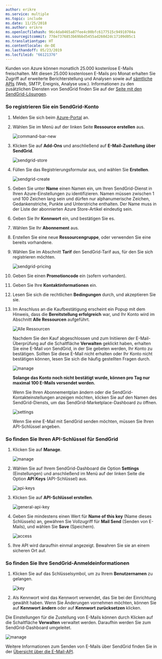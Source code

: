 ```yaml
---
author: erikre
ms.service: multiple
ms.topic: include
ms.date: 11/25/2018
ms.author: erikre
ms.openlocfilehash: 96c4da8465a87fee4c00bfc6177515c94910704a
ms.sourcegitcommit: 778e7376853b69bbd5455ad260d2dc17109d05c1
ms.translationtype: HT
ms.contentlocale: de-DE
ms.lasthandoff: 05/23/2019
ms.locfileid: "66121376"
---
```

Kunden von Azure können monatlich 25.000 kostenlose E-Mails freischalten. Mit diesen 25.000 kostenlosen E-Mails pro Monat erhalten Sie Zugriff auf erweiterte Berichterstellung und Analysen sowie auf [sämtliche APIs][all APIs] (Web, SMTP, Ereignis, Analyse usw.). Informationen zu den zusätzlichen Diensten von SendGrid finden Sie auf der [Seite mit den SendGrid-Lösungen][SendGrid Solutions].

### <a name="to-sign-up-for-a-sendgrid-account"></a>So registrieren Sie ein SendGrid-Konto
1. Melden Sie sich beim [Azure-Portal][Azure portal] an.
2. Wählen Sie im Menü auf der linken Seite **Ressource erstellen** aus.

    ![command-bar-new][command-bar-new]
3. Klicken Sie auf **Add-Ons** und anschließend auf **E-Mail-Zustellung über SendGrid**.

    ![sendgrid-store][sendgrid-store]
4. Füllen Sie das Registrierungsformular aus, und wählen Sie **Erstellen**.

    ![sendgrid-create][sendgrid-create]
5. Geben Sie unter **Name** einen Namen ein, um Ihren SendGrid-Dienst in Ihren Azure-Einstellungen zu identifizieren. Namen müssen zwischen 1 und 100 Zeichen lang sein und dürfen nur alphanumerische Zeichen, Gedankenstriche, Punkte und Unterstriche enthalten. Der Name muss in der Liste der abonnierten Azure Store-Artikel eindeutig sein.
6. Geben Sie Ihr **Kennwort** ein, und bestätigen Sie es.
7. Wählen Sie Ihr **Abonnement** aus.
8. Erstellen Sie eine neue **Ressourcengruppe**, oder verwenden Sie eine bereits vorhandene.
9. Wählen Sie im Abschnitt **Tarif** den SendGrid-Tarif aus, für den Sie sich registrieren möchten.

    ![sendgrid-pricing][sendgrid-pricing]
10. Geben Sie einen **Promotioncode** ein (sofern vorhanden).
11. Geben Sie Ihre **Kontaktinformationen** ein.
12. Lesen Sie sich die rechtlichen **Bedingungen** durch, und akzeptieren Sie sie.
13. Im Anschluss an die Kaufbestätigung erscheint ein Popup mit dem Hinweis, dass die **Bereitstellung erfolgreich** war, und Ihr Konto wird im Abschnitt **Alle Ressourcen** aufgeführt.

    ![Alle Ressourcen][all-resources]

    Nachdem Sie den Kauf abgeschlossen und zum Initiieren der E-Mail-Überprüfung auf die Schaltfläche **Verwalten** geklickt haben, erhalten Sie eine E-Mail von SendGrid, in der Sie gebeten werden, Ihr Konto zu bestätigen. Sollten Sie diese E-Mail nicht erhalten oder Ihr Konto nicht bestätigen können, lesen Sie sich die häufig gestellten Fragen durch.

    ![manage][manage]

    **Solange das Konto noch nicht bestätigt wurde, können pro Tag nur maximal 100 E-Mails versendet werden.**

    Wenn Sie Ihren Abonnementplan ändern oder die SendGrid-Kontakteinstellungen anzeigen möchten, klicken Sie auf den Namen des SendGrid-Diensts, um das SendGrid-Marketplace-Dashboard zu öffnen.

    ![settings][settings]

    Wenn Sie eine E-Mail mit SendGrid senden möchten, müssen Sie Ihren API-Schlüssel angeben.

### <a name="to-find-your-sendgrid-api-key"></a>So finden Sie Ihren API-Schlüssel für SendGrid
1. Klicken Sie auf **Manage**.

    ![manage][manage]
2. Wählen Sie auf Ihrem SendGrid-Dashboard die Option **Settings** (Einstellungen) und anschließend im Menü auf der linken Seite die Option **API Keys** (API-Schlüssel) aus.

    ![api-keys][api-keys]

3. Klicken Sie auf **API-Schlüssel erstellen**.

    ![general-api-key][general-api-key]
4. Geben Sie mindestens einen Wert für **Name of this key** (Name dieses Schlüssels) an, gewähren Sie Vollzugriff für **Mail Send** (Senden von E-Mails), und wählen Sie **Save** (Speichern).

    ![access][access]
5. Ihre API wird daraufhin einmal angezeigt. Bewahren Sie sie an einem sicheren Ort auf.

### <a name="to-find-your-sendgrid-credentials"></a>So finden Sie Ihre SendGrid-Anmeldeinformationen
1. Klicken Sie auf das Schlüsselsymbol, um zu Ihrem **Benutzernamen** zu gelangen.

    ![key][key]
2. Als Kennwort wird das Kennwort verwendet, das Sie bei der Einrichtung gewählt haben. Wenn Sie Änderungen vornehmen möchten, können Sie auf **Kennwort ändern** oder auf **Kennwort zurücksetzen** klicken.

Die Einstellungen für die Zustellung von E-Mails können durch Klicken auf die Schaltfläche **Verwalten** verwaltet werden. Daraufhin werden Sie zum SendGrid-Dashboard umgeleitet.

![manage][manage]

Weitere Informationen zum Senden von E-Mails über SendGrid finden Sie in der [Übersicht über die E-Mail-API][Email API Overview].

<!--images-->

[command-bar-new]: ./media/sendgrid-sign-up/new-addon.png
[sendgrid-store]: ./media/sendgrid-sign-up/sendgrid-store.png
[sendgrid-create]: ./media/sendgrid-sign-up/sendgrid-create.png
[sendgrid-pricing]: ./media/sendgrid-sign-up/sendgrid-pricing.png
[all-resources]: ./media/sendgrid-sign-up/all-resources.png
[manage]: ./media/sendgrid-sign-up/manage.png
[settings]: ./media/sendgrid-sign-up/settings.png
[api-keys]: ./media/sendgrid-sign-up/api-keys.png
[general-api-key]: ./media/sendgrid-sign-up/general-api-key.png
[access]: ./media/sendgrid-sign-up/access.png
[key]: ./media/sendgrid-sign-up/key.png

<!--Links-->

[SendGrid Solutions]: https://sendgrid.com/solutions
[Azure portal]: https://portal.azure.com
[SendGrid Getting Started]: http://sendgrid.com/docs
[SendGrid Provisioning Process]: https://support.sendgrid.com/hc/articles/200181628-Why-is-my-account-being-provisioned-
[all APIs]: https://sendgrid.com/docs/API_Reference/index.html
[Email API Overview]: https://sendgrid.com/docs/API_Reference/Web_API_v3/Mail/index.html
